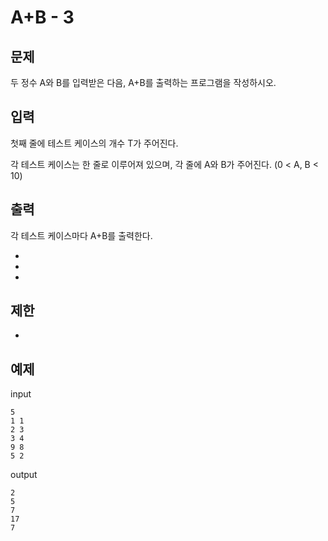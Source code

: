 # A+B - 3

## 문제

두 정수 A와 B를 입력받은 다음, A+B를 출력하는 프로그램을 작성하시오.



## 입력

첫째 줄에 테스트 케이스의 개수 T가 주어진다.

각 테스트 케이스는 한 줄로 이루어져 있으며, 각 줄에 A와 B가 주어진다. (0 < A, B < 10)

## 출력

각 테스트 케이스마다 A+B를 출력한다.

- 
- 
- 

## 제한 

- 

## 예제

input
``` 
5
1 1
2 3
3 4
9 8
5 2
```
output
``` 
2
5
7
17
7
```

